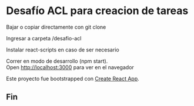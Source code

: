 # Desafío ACL para creacion de tareas

Bajar o copiar directamente con git clone

Ingresar a carpeta /desafio-acl

Instalar react-scripts en caso de ser necesario

Correr en modo de desarrollo (npm start).\
Open [http://localhost:3000](http://localhost:3000) para ver en el navegador

Este proyecto fue bootstrapped con [Create React App](https://github.com/facebook/create-react-app).

## Fin
